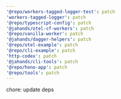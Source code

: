 ```yaml
---
'@repo/workers-tagged-logger-test': patch
'workers-tagged-logger': patch
'@repo/typescript-config': patch
'@jahands/otel-cf-workers': patch
'@repo/vanilla-worker': patch
'@jahands/dagger-helpers': patch
'@repo/otel-example': patch
'@repo/cli-example': patch
'http-codex': patch
'@jahands/cli-tools': patch
'@repo/hono-app': patch
'@repo/tools': patch
---
```


chore: update deps
